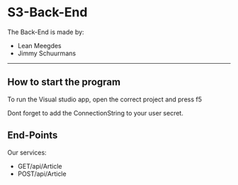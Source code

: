 # S3-Back-End

The Back-End is made by:
- Lean Meegdes
- Jimmy Schuurmans


-------------------------------------------------------------------

## How to start the program

To run the Visual studio app, open the correct project and press f5

Dont forget to add the ConnectionString to your user secret.


## End-Points

Our services:
- GET/api/Article
- POST/api/Article